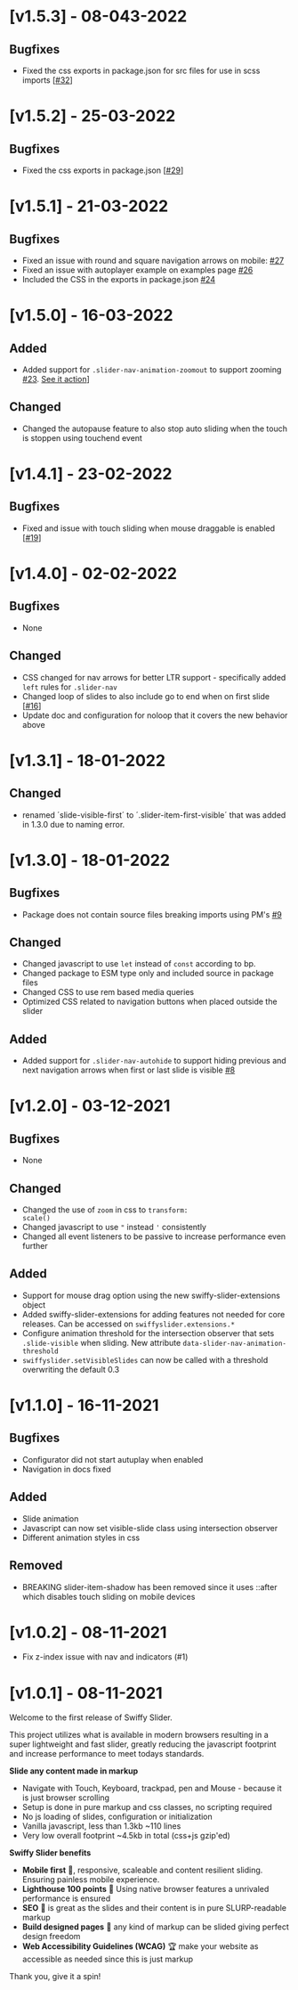 # [v1.5.3] - 08-043-2022

## Bugfixes

- Fixed the css exports in package.json for src files for use in scss imports [[#32](https://github.com/dynamicweb/swiffy-slider/issues/32)]
  
# [v1.5.2] - 25-03-2022

## Bugfixes

- Fixed the css exports in package.json [[#29](https://github.com/dynamicweb/swiffy-slider/issues/29)]

# [v1.5.1] - 21-03-2022

## Bugfixes

- Fixed an issue with round and square navigation arrows on mobile: [#27](https://github.com/dynamicweb/swiffy-slider/issues/27)
- Fixed an issue with autoplayer example on examples page [#26](https://github.com/dynamicweb/swiffy-slider/issues/26)
- Included the CSS in the exports in package.json [#24](https://github.com/dynamicweb/swiffy-slider/issues/24)

# [v1.5.0] - 16-03-2022

## Added

- Added support for <code>.slider-nav-animation-zoomout</code> to support zooming [#23](https://github.com/dynamicweb/swiffy-slider/issues/23). [See it action](https://swiffyslider.com/configuration/?slider-nav-autoplay=slider-nav-autoplay&data-slider-nav-autoplay-interval=6000&slider-nav-autopause=slider-nav-autopause&slider-nav-animation=slider-nav-animation&slider-nav-animation-style=slider-nav-animation-zoomout&--swiffy-slider-animation-duration=8s&--swiffy-slider-animation-timing=linear&preview-style=preview-images)] 
  
## Changed

- Changed the autopause feature to also stop auto sliding when the touch is stoppen using touchend event

# [v1.4.1] - 23-02-2022

## Bugfixes

- Fixed and issue with touch sliding when mouse draggable is enabled [[#19](https://github.com/dynamicweb/swiffy-slider/issues/19)]
  
# [v1.4.0] - 02-02-2022

## Bugfixes

- None

## Changed

- CSS changed for nav arrows for better LTR support - specifically added <code>left</code> rules for <code>.slider-nav</code>
- Changed loop of slides to also include go to end when on first slide [[#16](https://github.com/dynamicweb/swiffy-slider/issues/16)]
- Update doc and configuration for noloop that it covers the new behavior above

# [v1.3.1] - 18-01-2022

## Changed

- renamed ´slide-visible-first´ to ´.slider-item-first-visible´ that was added in 1.3.0 due to naming error.

# [v1.3.0] - 18-01-2022

## Bugfixes

- Package does not contain source files breaking imports using PM's [#9](https://github.com/dynamicweb/swiffy-slider/issues/9)

## Changed
- Changed javascript to use <code>let</code> instead of <code>const</code> according to bp.
- Changed package to ESM type only and included source in package files
- Changed CSS to use rem based media queries
- Optimized CSS related to navigation buttons when placed outside the slider

## Added

- Added support for <code>.slider-nav-autohide</code> to support hiding previous and next navigation arrows when first or last slide is visible [#8](https://github.com/dynamicweb/swiffy-slider/issues/8)

# [v1.2.0] - 03-12-2021

## Bugfixes

- None

## Changed

- Changed the use of <code>zoom</code> in css to <code>transform: scale()</code>
- Changed javascript to use <code>"</code> instead <code>'</code> consistently
- Changed all event listeners to be passive to increase performance even further

## Added

- Support for mouse drag option using the new swiffy-slider-extensions object
- Added swiffy-slider-extensions for adding features not needed for core releases. Can be accessed on <code>swiffyslider.extensions.*</code>
- Configure animation threshold for the intersection observer that sets <code>.slide-visible</code> when sliding. New attribute <code>data-slider-nav-animation-threshold</code>
- <code>swiffyslider.setVisibleSlides</code> can now be called with a threshold overwriting the default 0.3

# [v1.1.0] - 16-11-2021

## Bugfixes

- Configurator did not start autuplay when enabled
- Navigation in docs fixed

## Added

- Slide animation
- Javascript can now set visible-slide class using intersection observer
- Different animation styles in css

## Removed

- BREAKING slider-item-shadow has been removed since it uses ::after which disables touch sliding on mobile devices

# [v1.0.2] - 08-11-2021

- Fix z-index issue with nav and indicators (#1)

# [v1.0.1] - 08-11-2021

Welcome to the first release of Swiffy Slider.

This project utilizes what is available in modern browsers resulting in a super lightweight and fast slider, greatly reducing the javascript footprint and increase performance to meet todays standards.

**Slide any content made in markup**

- Navigate with Touch, Keyboard, trackpad, pen and Mouse - because it is just browser scrolling
- Setup is done in pure markup and css classes, no scripting required
- No js loading of slides, configuration or initialization
- Vanilla javascript, less than 1.3kb ~110 lines
- Very low overall footprint ~4.5kb in total (css+js gzip'ed)

**Swiffy Slider benefits**

* **Mobile first** :iphone:, responsive, scaleable and content resilient sliding. Ensuring painless mobile experience.
* **Lighthouse 100 points** :100: Using native browser features a unrivaled performance is ensured
* **SEO** :pencil:  is great as the slides and their content is in pure SLURP-readable markup
*  **Build designed pages** :art: any kind of markup can be slided giving perfect design freedom
* **Web Accessibility Guidelines (WCAG)** :trophy: make your website as accessible as needed since this is just markup

Thank you, give it a spin!